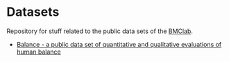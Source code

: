 Datasets
========

Repository for stuff related to the public data sets of the [BMClab](http://demotu.org/).

- [Balance - a public data set of quantitative and qualitative evaluations of human balance](https://github.com/demotu/datasets/tree/master/Balance)

